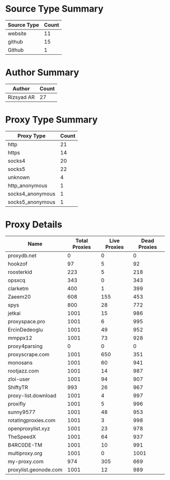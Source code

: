 # Source Type Summary

| Source Type | Count |
|-------------|-------|
| website | 11 |
| github | 15 |
| Github | 1 |


# Author Summary

| Author | Count |
|--------|-------|
| Rizsyad AR | 27 |


# Proxy Type Summary

| Proxy Type | Count |
|------------|-------|
| http | 21 |
| https | 14 |
| socks4 | 20 |
| socks5 | 22 |
| unknown | 4 |
| http_anonymous | 1 |
| socks4_anonymous | 1 |
| socks5_anonymous | 1 |


# Proxy Details

| Name | Total Proxies | Live Proxies | Dead Proxies |
|------|---------------|--------------|---------------|
| proxydb.net | 0 | 0 | 0 |
| hookzof | 97 | 5 | 92 |
| roosterkid | 223 | 5 | 218 |
| opsxcq | 343 | 0 | 343 |
| clarketm | 400 | 1 | 399 |
| Zaeem20 | 608 | 155 | 453 |
| spys | 800 | 28 | 772 |
| jetkai | 1001 | 15 | 986 |
| proxyspace.pro | 1001 | 6 | 995 |
| ErcinDedeoglu | 1001 | 49 | 952 |
| mmppx12 | 1001 | 73 | 928 |
| proxy4parsing | 0 | 0 | 0 |
| proxyscrape.com | 1001 | 650 | 351 |
| monosans | 1001 | 60 | 941 |
| rootjazz.com | 1001 | 14 | 987 |
| zloi-user | 1001 | 94 | 907 |
| ShiftyTR | 993 | 26 | 967 |
| proxy-list.download | 1001 | 4 | 997 |
| proxifly | 1001 | 5 | 996 |
| sunny9577 | 1001 | 48 | 953 |
| rotatingproxies.com | 1001 | 3 | 998 |
| openproxylist.xyz | 1001 | 23 | 978 |
| TheSpeedX | 1001 | 64 | 937 |
| B4RC0DE-TM | 1001 | 10 | 991 |
| multiproxy.org | 1001 | 0 | 1001 |
| my-proxy.com | 974 | 305 | 669 |
| proxylist.geonode.com | 1001 | 12 | 989 |
